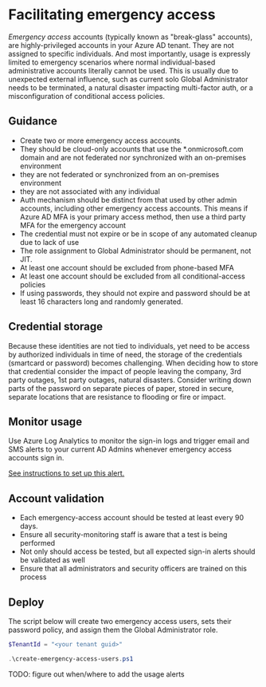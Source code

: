 # Facilitating emergency access

_Emergency access_ accounts (typically known as "break-glass" accounts), are highly-privileged accounts in your Azure AD tenant. They are not assigned to specific individuals. And most importantly, usage is expressly limited to emergency scenarios where normal individual-based administrative accounts literally cannot be used. This is usually due to unexpected external influence, such as current solo Global Administrator needs to be terminated, a natural disaster impacting multi-factor auth, or a misconfiguration of conditional access policies.

## Guidance

* Create two or more emergency access accounts.
* They should be cloud-only accounts that use the *.onmicrosoft.com domain and are not federated nor synchronized with an on-premises environment
* they are not federated or synchronized from an on-premises environment
* they are not associated with any individual
* Auth mechanism should be distinct from that used by other admin accounts, including other emergency access accounts. This means if Azure AD MFA is your primary access method, then use a third party MFA for the emergency account
* The credential must not expire or be in scope of any automated cleanup due to lack of use
* The role assignment to Global Administrator should be permanent, not JIT.
* At least one account should be excluded from phone-based MFA
* At least one account should be excluded from all conditional-access policies
* If using passwords, they should not expire and password should be at least 16 characters long and randomly generated.

## Credential storage

Because these identities are not tied to individuals, yet need to be access by authorized individuals in time of need, the storage of the credentials (smartcard or password) becomes challenging. When deciding how to store that credential consider the impact of people leaving the company, 3rd party outages, 1st party outages, natural disasters. Consider writing down parts of the password on separate pieces of paper, stored in secure, separate locations that are resistance to flooding or fire or impact.

## Monitor usage

Use Azure Log Analytics to monitor the sign-in logs and trigger email and SMS alerts to your current AD Admins whenever emergency access accounts sign in.

[See instructions to set up this alert.](./usage-alert.md)

## Account validation

* Each emergency-access account should be tested at least every 90 days.
* Ensure all security-monitoring staff is aware that a test is being performed
* Not only should access be tested, but all expected sign-in alerts should be validated as well
* Ensure that all administrators and security officers are trained on this process

## Deploy

The script below will create two emergency access users, sets their password policy, and assign them the Global Administrator role.

```powershell
$TenantId = "<your tenant guid>"

.\create-emergency-access-users.ps1
```

TODO: figure out when/where to add the usage alerts